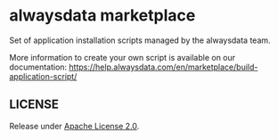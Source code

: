 # alwaysdata marketplace

Set of application installation scripts managed by the alwaysdata team.

More information to create your own script is available on our documentation: https://help.alwaysdata.com/en/marketplace/build-application-script/

## LICENSE

Release under [Apache License 2.0](https://www.apache.org/licenses/LICENSE-2.0).
